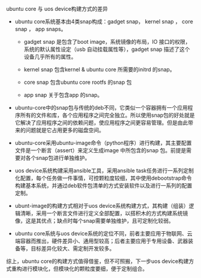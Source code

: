 ubuntu core 与 uos device构建方式的差异

- ubuntu core系统基本由4类snap构成：gadget snap， kernel snap ， core snap ， app snaps。

  - gadget snap 是包含了boot image，系统镜像的布局，IO 接口的权限，系统的默认属性设定（usb 自动挂载属性等），gadget snap 描述了这个设备几乎所有的属性。

  - kernel snap 包含kernel & ubuntu core 所需要的initrd 的snap。

  - core snap 包含ubuntu core rootfs 的snap 包

  - app snap 关于包含app 的snap。
- ubuntu-core中的snap包与传统的deb不同，它类似一个容器拥有一个应用程序所有的文件和库，各个应用程序之间完全独立。所以使用snap包的好处就是它解决了应用程序之间的依赖问题，使应用程序之间更容易管理。但是由此带来的问题就是它占用更多的磁盘空间。
- ubuntu-core采用ubuntu-image命令（python程序）进行构建，其主要配置文件是一个断言（assert）来定义生成image 中所包含的snap 包。前提是需要对各个snap包进行单独维护。
- uos device系统构建采用ansible工具，采用ansible task任务进行一系列定制化配置，每个任务做一件事情，可控颗粒度较细，其中使用debootstrap命令构建基本系统，并通过deb软件包清单的方式安装软件以及进行一系列的配置定制。
- ubunt-image的构建方式相对于uos device系统构建方式，其构建（组装）逻辑清晰，采用一个断言文件进行定义全部配置，以搭积木的方式构建系统镜像，这是其优点；缺点时每个snap需要单独维护，且可定制化较弱。

- ubuntu core系统与uos device系统的定位不同，前者主要应用于物联网、云端容器而推出，硬件差异小、通用型较高；后者主要应用于专用设备、武器装备等，目标差异化较大、需定制开发较多。

综上，ubuntu core的构建方式值得借鉴，但不可照搬，下一步uos device构建方式重构进行模块化，但模块化的颗粒度要细，便于定制组合。

